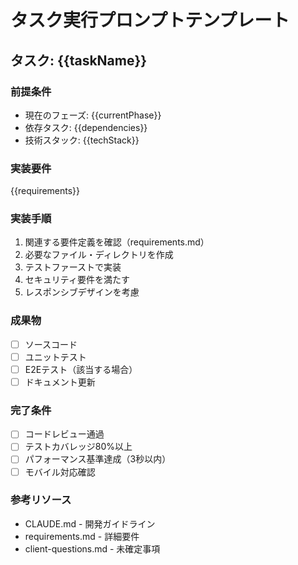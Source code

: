 # タスク実行プロンプトテンプレート

## タスク: {{taskName}}

### 前提条件
- 現在のフェーズ: {{currentPhase}}
- 依存タスク: {{dependencies}}
- 技術スタック: {{techStack}}

### 実装要件
{{requirements}}

### 実装手順
1. 関連する要件定義を確認（requirements.md）
2. 必要なファイル・ディレクトリを作成
3. テストファーストで実装
4. セキュリティ要件を満たす
5. レスポンシブデザインを考慮

### 成果物
- [ ] ソースコード
- [ ] ユニットテスト
- [ ] E2Eテスト（該当する場合）
- [ ] ドキュメント更新

### 完了条件
- [ ] コードレビュー通過
- [ ] テストカバレッジ80%以上
- [ ] パフォーマンス基準達成（3秒以内）
- [ ] モバイル対応確認

### 参考リソース
- CLAUDE.md - 開発ガイドライン
- requirements.md - 詳細要件
- client-questions.md - 未確定事項